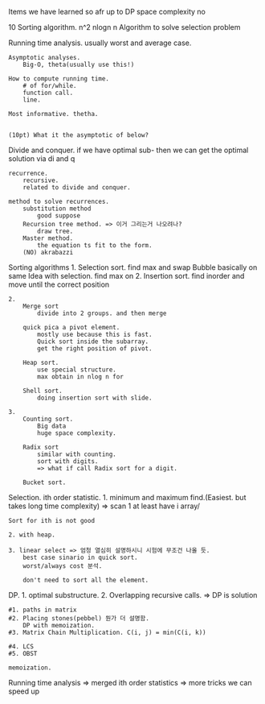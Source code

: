 Items we have learned so afr up to DP
space complexity no


10 Sorting algorithm.
    n^2
    nlogn
    n
Algorithm to solve selection problem


Running time analysis.
    usually worst and average case.

    Asymptotic analyses.
        Big-O, theta(usually use this!)
    
    How to compute running time.
        # of for/while.
        function call.
        line.
    
    Most informative. thetha.


    (10pt) What it the asymptotic of below?


Divide and conquer.
    if we have optimal sub- then we can get the optimal solution via di and q

    recurrence. 
        recursive.
        related to divide and conquer.
    
    method to solve recurrences.
        substitution method
            good suppose 
        Recursion tree method. => 이거 그리는거 나오려나?
            draw tree.
        Master method.
            the equation ts fit to the form.
        (NO) akrabazzi

    
Sorting algorithms
    1. 
        Selection sort. 
            find max and swap
        Bubble
            basically on same Idea with selection. 
            find max on 2.
        Insertion sort.
            find inorder and move until the correct position

    2. 
        Merge sort
            divide into 2 groups. and then merge

        quick pica a pivot element.
            mostly use because this is fast.
            Quick sort inside the subarray.
            get the right position of pivot.
        
        Heap sort.
            use special structure.
            max obtain in nlog n for 

        Shell sort.
            doing insertion sort with slide. 
    
    3. 
        Counting sort. 
            Big data 
            huge space complexity.

        Radix sort
            similar with counting.
            sort with digits.
            => what if call Radix sort for a digit.
        
        Bucket sort.


Selection.
    ith order statistic.
    1. minimum and maximum find.(Easiest. but takes long time complexity)
        => scan 1
        at least have i array/
    
    Sort for ith is not good

    2. with heap.

    3. linear select => 엄청 열심히 설명하시니 시험에 무조건 나올 듯.
        best case sinario in quick sort.
        worst/always cost 분석.

        don't need to sort all the element.
    
DP.
    1. optimal substructure.
    2. Overlapping recursive calls.
    => DP is solution

    #1. paths in matrix
    #2. Placing stones(pebbel) 뭔가 더 설명함.
        DP with memoization. 
    #3. Matrix Chain Multiplication. C(i, j) = min(C(i, k))

    #4. LCS
    #5. OBST

    memoization.


Running time analysis => merged 
ith order statistics => more tricks we can speed up
